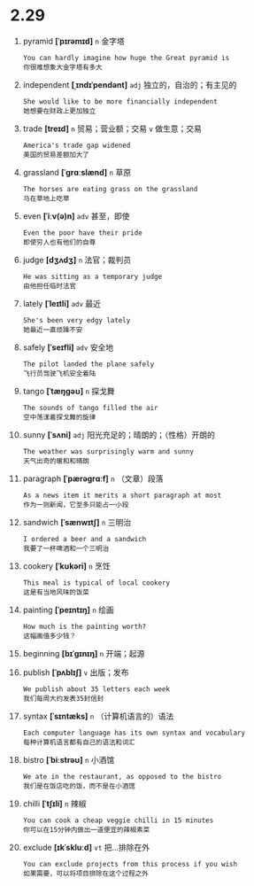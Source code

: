 # 2.29

1. pyramid **[ˈpɪrəmɪd]** `n` 金字塔

   ```
   You can hardly imagine how huge the Great pyramid is
   你很难想象大金字塔有多大
   ```

2. independent **[ˌɪndɪˈpendənt]** `adj` 独立的，自治的；有主见的

   ```
   She would like to be more financially independent
   她想要在财政上更加独立
   ```

3. trade **[treɪd]** `n` 贸易；营业额；交易 `v` 做生意；交易

   ```
   America's trade gap widened
   美国的贸易差额加大了
   ```

4. grassland **[ˈɡrɑːslænd]** `n` 草原

   ```
   The horses are eating grass on the grassland
   马在草地上吃草
   ```

5. even **[ˈiːv(ə)n]** `adv` 甚至，即使

   ```
   Even the poor have their pride
   即使穷人也有他们的自尊
   ```

6. judge **[dʒʌdʒ]** `n` 法官；裁判员

   ```
   He was sitting as a temporary judge
   由他担任临时法官
   ```

7. lately **[ˈleɪtli]** `adv` 最近

   ```
   She's been very edgy lately
   她最近一直烦躁不安
   ```

8. safely **[ˈseɪfli]** `adv` 安全地

   ```
   The pilot landed the plane safely
   飞行员驾驶飞机安全着陆
   ```

9. tango **[ˈtæŋɡəʊ]** `n` 探戈舞

   ```
   The sounds of tango filled the air
   空中荡漾着探戈舞的旋律
   ```

10. sunny **[ˈsʌni]** `adj` 阳光充足的；晴朗的；（性格）开朗的

    ```
    The weather was surprisingly warm and sunny
    天气出奇的暖和和晴朗
    ```

11. paragraph **[ˈpærəɡrɑːf]** `n` （文章）段落

    ```
    As a news item it merits a short paragraph at most
    作为一则新闻，它至多只能占一小段
    ```

12. sandwich **[ˈsænwɪtʃ]** `n` 三明治

    ```
    I ordered a beer and a sandwich
    我要了一杯啤酒和一个三明治
    ```

13. cookery **[ˈkʊkəri]** `n` 烹饪

    ```
    This meal is typical of local cookery
    这是有当地风味的饭菜
    ```

14. painting **[ˈpeɪntɪŋ]** `n` 绘画

    ```
    How much is the painting worth?
    这幅画值多少钱？
    ```

15. beginning **[bɪˈɡɪnɪŋ]** `n` 开端；起源

16. publish **[ˈpʌblɪʃ]** `v` 出版；发布

    ```
    We publish about 35 letters each week
    我们每周大约发表35封信封
    ```

17. syntax **[ˈsɪntæks]** `n` （计算机语言的）语法

    ```
    Each computer language has its own syntax and vocabulary
    每种计算机语言都有自己的语法和词汇
    ```

18. bistro **[ˈbiːstrəʊ]** `n` 小酒馆

    ```
    We ate in the restaurant, as opposed to the bistro
    我们是在饭店吃的饭，而不是在小酒馆
    ```

19. chilli **[ˈtʃɪli]** `n` 辣椒

    ```
    You can cook a cheap veggie chilli in 15 minutes
    你可以在15分钟内做出一道便宜的辣椒素菜
    ```

20. exclude **[ɪkˈskluːd]** `vt` 把...排除在外

    ```
    You can exclude projects from this process if you wish
    如果需要，可以将项目排除在这个过程之外
    ```
